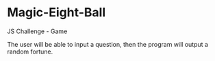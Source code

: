 # Magic-Eight-Ball
JS Challenge - Game

The user will be able to input a question, then the program will output a random fortune.

